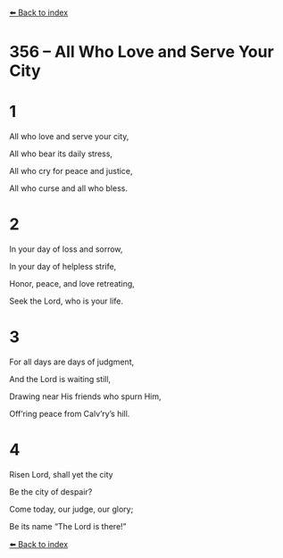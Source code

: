 [⬅️ Back to index](../README.md)

# 356 – All Who Love and Serve Your City





# 1

All who love and serve your city,

All who bear its daily stress,

All who cry for peace and justice,

All who curse and all who bless.



# 2

In your day of loss and sorrow,

In your day of helpless strife,

Honor, peace, and love retreating,

Seek the Lord, who is your life.



# 3

For all days are days of judgment,

And the Lord is waiting still,

Drawing near His friends who spurn Him,

Off’ring peace from Calv’ry’s hill.



# 4

Risen Lord, shall yet the city

Be the city of despair?

Come today, our judge, our glory;

Be its name “The Lord is there!”

[⬅️ Back to index](../README.md)
